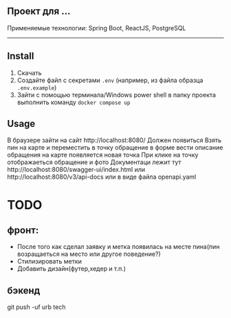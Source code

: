 ﻿Проект для ...
---
Применяемые технологии: Spring Boot, ReactJS, PostgreSQL
***

## Install

1. Скачать
2. Создайте файл с секретами `.env` (например, из файла образца `.env.example`)
3. Зайти с помощью терминала/Windows power shell в папку проекта выполнить команду `docker compose up`

## Usage

В браузере зайти на сайт
http://localhost:8080/
Должен появиться
Взять пин на карте и переместить в точку обращение
в форме вести описание обращения
на карте появляется новая точка
При клике на точку отображаеться обращение и фото
Документаци лежит тут http://localhost:8080/swagger-ui/index.html
или http://localhost:8080/v3/api-docs
или в виде файла openapi.yaml
# TODO
 
## фронт:
- После того как сделал заявку и метка появилась на месте пина(пин возращаеться на место или другое поведение?)
- Стилизировать метки 
- Добавить дизайн(футер,хедер и т.п.)
## бэкенд
 
 
git push -uf urb tech

